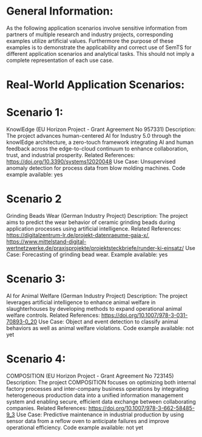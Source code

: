 # General Information:
As the following application scenarios involve sensitive information from partners of multiple research and industry projects, corresponding examples utilize artificial values.
Furthermore the purpose of these examples is to demonstrate the applicability and correct use of SemTS for different application scenarios and analytical tasks. This should not imply a complete representation of each use case.

# Real-World Application Scenarios:

# Scenario 1:
KnowlEdge (EU Horizon Project - Grant Agreement No 957331)
Description: The project advances human-centered AI for Industry 5.0 through the knowlEdge architecture, a zero-touch framework integrating AI and human feedback across the edge-to-cloud continuum to enhance collaboration, trust, and industrial prosperity.
Related References: https://doi.org/10.3390/systems12020048
Use Case: Unsupervised anomaly detection for process data from blow molding machines.
Code example available: yes

# Scenario 2
Grinding Beads Wear (German Industry Project)
Description: The project aims to predict the wear behavior of ceramic grinding beads during application processes using artificial intelligence.
Related References: https://digitalzentrum-lr.de/projekt-datenraeume-gaia-x/, https://www.mittelstand-digital-wertnetzwerke.de/praxisprojekte/projektsteckbriefe/runder-ki-einsatz/
Use Case: Forecasting of grinding bead wear.
Example available: yes

# Scenario 3:
AI for Animal Welfare (German Industry Project)
Description: The project leverages artificial intelligence to enhance animal welfare in slaughterhouses by developing methods to expand operational animal welfare controls.
Related References: https://doi.org/10.1007/978-3-031-70893-0_20
Use Case: Object and event detection to classify animal behaviors as well as animal welfare violations.
Code example available: not yet

# Scenario 4:
COMPOSITION (EU Horizon Project - Grant Agreement No 723145)
Description: The project COMPOSITION focuses on optimizing both internal factory processes and inter-company business operations by integrating heterogeneous production data into a unified information management system and enabling secure, efficient data exchange between collaborating companies.
Related References: https://doi.org/10.1007/978-3-662-58485-9_3
Use Case: Predictive maintenance in industrial production by using sensor data from a reflow oven to anticipate failures and improve operational efficiency.
Code example available: not yet
